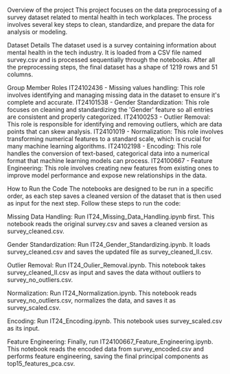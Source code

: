 
Overview of the project
This project focuses on the data preprocessing of a survey dataset related to mental health in tech workplaces. The process involves several key steps to clean, standardize, and prepare the data for analysis or modeling.


Dataset Details
The dataset used is a survey containing information about mental health in the tech industry. It is loaded from a CSV file named survey.csv and is processed sequentially through the notebooks. After all the preprocessing steps, the final dataset has a shape of 1219 rows and 51 columns.


Group Member Roles
IT24102436 - Missing values handling: This role involves identifying and managing missing data in the dataset to ensure it's complete and accurate.
IT24101538 - Gender Standardization: This role focuses on cleaning and standardizing the 'Gender' feature so all entries are consistent and properly categorized.
IT24100253 - Outlier Removal: This role is responsible for identifying and removing outliers, which are data points that can skew analysis.
IT24101019 - Normalization: This role involves transforming numerical features to a standard scale, which is crucial for many machine learning algorithms.
IT24102198 - Encoding: This role handles the conversion of text-based, categorical data into a numerical format that machine learning models can process.
IT24100667 - Feature Engineering: This role involves creating new features from existing ones to improve model performance and expose new relationships in the data.



How to Run the Code
The notebooks are designed to be run in a specific order, as each step saves a cleaned version of the dataset that is then used as input for the next step. Follow these steps to run the code:

Missing Data Handling: Run IT24_Missing_Data_Handling.ipynb first. This notebook reads the original survey.csv and saves a cleaned version as survey_cleaned.csv.

Gender Standardization: Run IT24_Gender_Standardizing.ipynb. It loads survey_cleaned.csv and saves the updated file as survey_cleaned_II.csv.

Outlier Removal: Run IT24_Oulier_Removal.ipynb. This notebook takes survey_cleaned_II.csv as input and saves the data without outliers to survey_no_outliers.csv.

Normalization: Run IT24_Normalization.ipynb. This notebook reads survey_no_outliers.csv, normalizes the data, and saves it as survey_scaled.csv.

Encoding: Run IT24_Encoding.ipynb. This notebook uses survey_scaled.csv as its input.


Feature Engineering: Finally, run IT24100667_Feature_Engineering.ipynb. This notebook reads the encoded data from survey_encoded.csv and performs feature engineering, saving the final principal components as top15_features_pca.csv.
